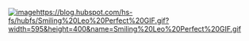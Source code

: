 [![image](https://github.com/revanth-karra/revanth-karra/assets/52368773/3425d5f0-230a-43f0-aad9-064491afbcfd)](https://blog.hubspot.com/hs-fs/hubfs/Smiling%20Leo%20Perfect%20GIF.gif?width=595&height=400&name=Smiling%20Leo%20Perfect%20GIF.gif)https://blog.hubspot.com/hs-fs/hubfs/Smiling%20Leo%20Perfect%20GIF.gif?width=595&height=400&name=Smiling%20Leo%20Perfect%20GIF.gif
